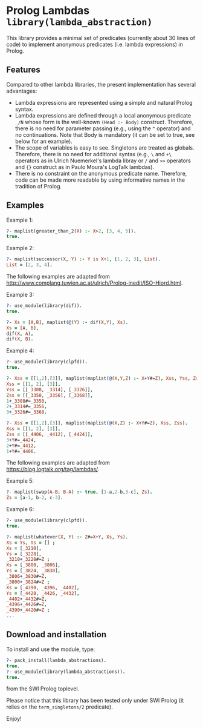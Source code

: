 # Prolog Lambdas `library(lambda_abstraction)`
This library provides a minimal set of predicates (currently about 30 lines of code) to implement anonymous predicates (i.e. lambda expressions) in Prolog.


## Features

Compared to other lambda libraries, the present implementation has several advantages:
- Lambda expressions are represented using a simple and natural Prolog syntax.
- Lambda expressions are defined through a local anonymous predicate `_/N` whose form is the well-known `(Head :- Body)` construct. Therefore, there is no need for parameter passing (e.g., using the `^` operator) and no continuations. Note that Body is mandatory (it can be set to true, see below for an example).
- The scope of variables is easy to see. Singletons are treated as globals. Therefore, there is no need for additional syntax (e.g., `\` and `+\` operators as in Ulrich Nuemerkel's lambda libray or `/` and `>>` operators and `{}` construct as in Paulo Moura's LogTalk lambdas).
- There is no constraint on the anonymous predicate name. Therefore, code can be made more readable by using informative names in the tradition of Prolog.


## Examples

Example 1:
```prolog
?- maplist(greater_than_2(X) :- X>2, [3, 4, 5]).
true.
```

Example 2:
```prolog
?- maplist(successor(X, Y) :- Y is X+1, [1, 2, 3], List).
List = [2, 3, 4].
```

The following examples are adapted from http://www.complang.tuwien.ac.at/ulrich/Prolog-inedit/ISO-Hiord.html.

Example 3:
```prolog
?- use_module(library(dif)).
true.

?- Xs = [A,B], maplist(@(Y) :- dif(X,Y), Xs).
Xs = [A, B],
dif(X, A),
dif(X, B).
```

Example 4:
```prolog
?- use_module(library(clpfd)).
true.

?- Xss = [[1,2],[3]], maplist(maplist(@(X,Y,Z) :- X+Y#=Z), Xss, Yss, Zss).
Xss = [[1, 2], [3]],
Yss = [[_3308, _3314], [_3326]],
Zss = [[_3350, _3356], [_3368]],
1+_3308#=_3350,
2+_3314#=_3356,
3+_3326#=_3368.

?- Xss = [[1,2],[3]], maplist(maplist(@(X,Z) :- X+Y#=Z), Xss, Zss).
Xss = [[1, 2], [3]],
Zss = [[_4406, _4412], [_4424]],
3+Y#=_4424,
2+Y#=_4412,
1+Y#=_4406.
```

The following examples are adapted from https://blog.logtalk.org/tag/lambdas/.

Example 5:
```prolog
?- maplist(swap(A-B, B-A) :- true, [1-a,2-b,3-c], Zs).
Zs = [a-1, b-2, c-3].
```

Example 6:
```prolog
?- use_module(library(clpfd)).
true.

?- maplist(whatever(X, Y) :- Z#=X+Y, Xs, Ys).
Xs = Ys, Ys = [] ;
Xs = [_3210],
Ys = [_3228],
_3210+_3228#=Z ;
Xs = [_3800, _3806],
Ys = [_3824, _3830],
_3806+_3830#=Z,
_3800+_3824#=Z ;
Xs = [_4390, _4396, _4402],
Ys = [_4420, _4426, _4432],
_4402+_4432#=Z,
_4396+_4426#=Z,
_4390+_4420#=Z ;
...
```

## Download and installation

To install and use the module, type:
```prolog
?- pack_install(lambda_abstractions).
true.
?- use_module(library(lambda_abstractions)).
true.
```
from the SWI Prolog toplevel.

Please notice that this library has been tested only under SWI Prolog (it relies on the `term_singletons/2` predicate).

Enjoy!
